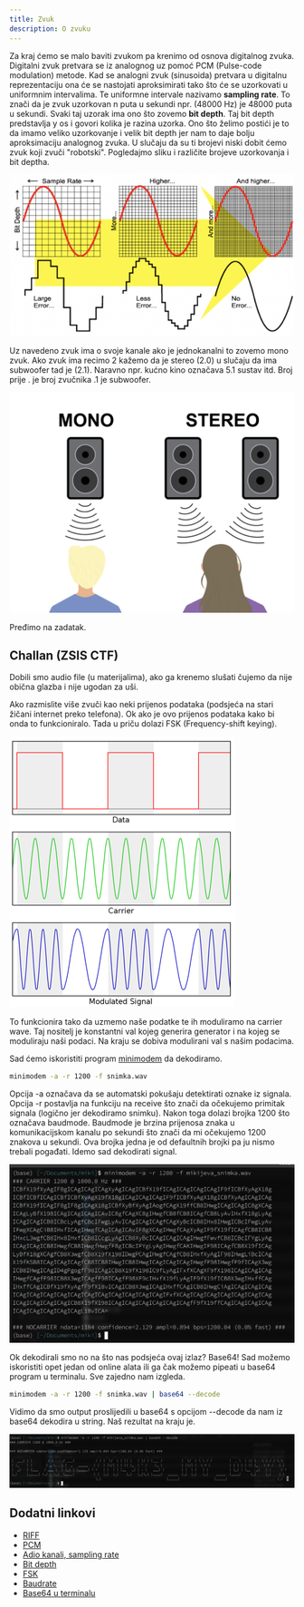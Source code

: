 ```yaml
---
title: Zvuk
description: O zvuku
---
```


Za kraj ćemo se malo baviti zvukom pa krenimo od osnova digitalnog zvuka. Digitalni zvuk pretvara se iz analognog uz pomoć PCM (Pulse-code modulation) metode. Kad se analogni zvuk (sinusoida) pretvara u digitalnu reprezentaciju ona će se nastojati aproksimirati tako što će se uzorkovati u uniformnim intervalima. Te uniformne intervale nazivamo **sampling rate**. To znači da je zvuk uzorkovan n puta u sekundi npr. (48000 Hz) je 48000 puta u sekundi. Svaki taj uzorak ima ono što zovemo **bit depth**. Taj bit depth predstavlja y os i govori kolika je razina uzorka. Ono što želimo postići je to da imamo veliko uzorkovanje i velik bit depth jer nam to daje bolju aproksimaciju analognog zvuka. U slučaju da su ti brojevi niski dobit ćemo zvuk koji zvuči "robotski". Pogledajmo sliku i različite brojeve uzorkovanja i bit deptha.

![PCM](./src/images/osint/pcm.png)

Uz navedeno zvuk ima o svoje kanale ako je jednokanalni to zovemo mono zvuk. Ako zvuk ima recimo 2 kažemo da je stereo (2.0) u slučaju da ima subwoofer tad je (2.1). Naravno npr. kućno kino označava 5.1 sustav itd. Broj prije . je broj zvučnika .1 je subwoofer.

![kanali](./src/images/osint/sound.png)

Pređimo na zadatak.

## Challan (ZSIS CTF)

Dobili smo audio file (u materijalima), ako ga krenemo slušati čujemo da nije obična glazba i nije ugodan za uši.

Ako razmislite više zvuči kao neki prijenos podataka (podsjeća na stari žičani internet preko telefona). Ok ako je ovo prijenos podataka kako bi onda to funkcioniralo. Tada u priču dolazi FSK (Frequency-shift keying).

![FSK](./src/images/osint/fsk.png)

To funkcionira tako da uzmemo naše podatke te ih moduliramo na carrier wave. Taj nositelj je konstantni val kojeg generira generator i na kojeg se moduliraju naši podaci. Na kraju se dobiva modulirani val s našim podacima.

Sad ćemo iskoristiti program [minimodem](http://www.whence.com/minimodem/) da dekodiramo.

```bash
minimodem -a -r 1200 -f snimka.wav
```

Opcija -a označava da se automatski pokušaju detektirati oznake iz signala. Opcija -r postavlja na funkciju na receive što znači da očekujemo primitak signala (logično jer dekodiramo snimku). Nakon toga dolazi brojka 1200 što označava baudmode. Baudmode je brzina prijenosa znaka u komunikacijskom kanalu po sekundi što znači da mi očekujemo 1200 znakova u sekundi. Ova brojka jedna je od defaultnih brojki pa ju nismo trebali pogađati. Idemo sad dekodirati signal.

![Minimodem](./src/images/osint/minimodem.png)

Ok dekodirali smo no na što nas podsjeća ovaj izlaz? Base64! Sad možemo iskoristiti opet jedan od online alata ili ga čak možemo pipeati u base64 program u terminalu. Sve zajedno nam izgleda.

```bash
minimodem -a -r 1200 -f snimka.wav | base64 --decode
```

Vidimo da smo output proslijedili u base64 s opcijom --decode da nam iz base64 dekodira u string. Naš rezultat na kraju je.

![Result](./src/images/osint/minimodemResult.png)

## Dodatni linkovi

- [RIFF](https://en.wikipedia.org/wiki/Resource_Interchange_File_Format)
- [PCM](https://en.wikipedia.org/wiki/Pulse-code_modulation)
- [Adio kanali, sampling rate](https://developer.mozilla.org/en-US/docs/Web/Media/Formats/Audio_concepts)
- [Bit depth](https://www.izotope.com/en/learn/digital-audio-basics-sample-rate-and-bit-depth.html)
- [FSK](https://en.wikipedia.org/wiki/Frequency-shift_keying)
- [Baudrate](https://solace.com/blog/what-is-baud-rate-bit-rate/)
- [Base64 u terminalu](https://askubuntu.com/questions/178521/how-can-i-decode-a-base64-string-from-the-command-line )